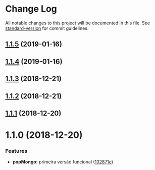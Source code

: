 # Change Log

All notable changes to this project will be documented in this file. See [standard-version](https://github.com/conventional-changelog/standard-version) for commit guidelines.

<a name="1.1.5"></a>
## [1.1.5](https://gitlab.es.gov.br/espm/Transcol-Online/Realtime/popula-mongo/compare/v1.1.4...v1.1.5) (2019-01-16)



<a name="1.1.4"></a>
## [1.1.4](https://gitlab.es.gov.br/espm/Transcol-Online/Realtime/popula-mongo/compare/v1.1.3...v1.1.4) (2019-01-16)



<a name="1.1.3"></a>
## [1.1.3](https://gitlab.es.gov.br/espm/popMongo/compare/v1.1.2...v1.1.3) (2018-12-21)



<a name="1.1.2"></a>
## [1.1.2](https://gitlab.es.gov.br/espm/popMongo/compare/v1.1.1...v1.1.2) (2018-12-21)



<a name="1.1.1"></a>
## [1.1.1](https://gitlab.es.gov.br/espm/popMongo/compare/v1.1.0...v1.1.1) (2018-12-20)



<a name="1.1.0"></a>
# 1.1.0 (2018-12-20)


### Features

* **popMongo:** primeira versão funcional ([132871e](https://gitlab.es.gov.br/espm/popMongo/commit/132871e))
